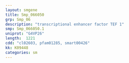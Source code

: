 ```yaml
---
layout: smgene
title: Smp_066050
grp: Smp_06
description: "transcriptional enhancer factor TEF 1"
smp: Smp_066050.1
uniprot: "G4VP26"
length:  1221
cdd: "cl02603, pfam01285, smart00426"
kk: K09448
categories: sm
---
```

